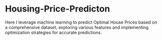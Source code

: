 # Housing-Price-Predicton
Here I leverage machine learning to predict Optimal House Prices based on a comprehensive dataset, exploring various features and implementing optimization strategies for accurate predictions.
